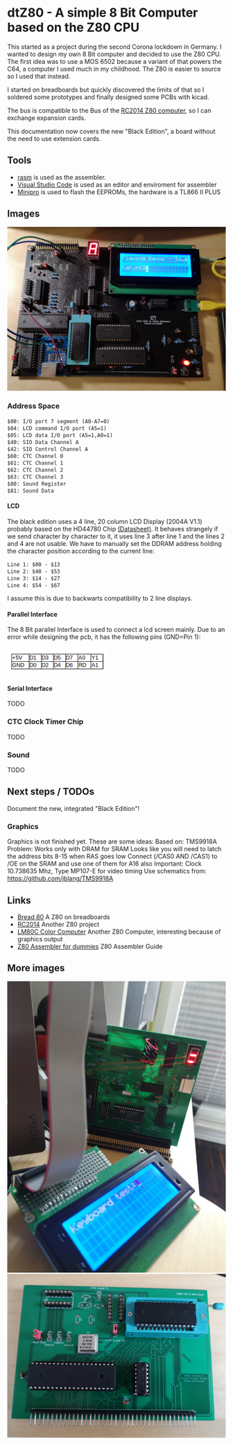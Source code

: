 # dtZ80 - A simple 8 Bit Computer based on the Z80 CPU

This started as a project during the second Corona lockdown in Germany.
I wanted to design my own 8 Bit computer and decided to use the Z80 CPU.
The first idea was to use a MOS 6502 because a variant of that powers the C64, a computer I used much in my childhood.
The Z80 is easier to source so I used that instead.

I started on breadboards but quickly discovered the limits of that so I soldered some prototypes and finally designed some PCBs with kicad.

The bus is compatible to the Bus of the [RC2014 Z80 computer](https://rc2014.co.uk/), so I can exchange expansion cards.

This documentation now covers the new "Black Edition", a board without the need to use extension cards.


## Tools
* [rasm](https://github.com/mkoloberdin/rasm) is used as the assembler.
* [Visual Studio Code](https://code.visualstudio.com/) is used as an editor and enviroment for assembler
* [Minipro](https://gitlab.com/DavidGriffith/minipro/) is used to flash the EEPROMs, the hardware is a TL866 II PLUS

## Images

![dtZ80 Black Edition](/images/dtZ80-Black_Edition.jpg)


### Address Space
    $00: I/O port 7 segment (A0-A7=0)
    $04: LCD command I/O port (A5=1)
    $05: LCD data I/O port (A5=1,A0=1)
    $40: SIO Data Channel A
    $42: SIO Control Channel A
    $60: CTC Channel 0
    $61: CTC Channel 1
    $62: CTC Channel 2
    $63: CTC Channel 3
    $80: Sound Register
    $81: Sound Data


#### LCD
The black edition uses a 4 line, 20 column LCD Display (2004A V1.1) probably based on the HD44780 Chip [(Datasheet)](https://www.sparkfun.com/datasheets/LCD/HD44780.pdf).
It behaves strangely if we send character by character to it, it uses line 3 after line 1 and the lines 2 and 4 are not usable. We have to manually set the DDRAM address holding the character position according to the current line:

    Line 1: $00 - $13
    Line 2: $40 - $53
    Line 3: $14 - $27
    Line 4: $54 - $67

I assume this is due to backwarts compatibility to 2 line displays.

#### Parallel Interface
The 8 Bit parallel Interface is used to connect a lcd screen mainly. Due to an error while designing the pcb, it has the following pins (GND=Pin 1):

![Parallel Port](/images/parallel-port.png "Parallel Port")

#### Serial Interface
TODO

### CTC Clock Timer Chip
TODO

### Sound
TODO




## Next steps / TODOs

Document the new, integrated "Black Edition"!


### Graphics
Graphics is not finished yet. These are some ideas:
Based on: TMS9918A
Problem: Works only with DRAM for SRAM
Looks like you will need to latch the address bits 8-15 when RAS goes low
Connect (/CAS0 AND /CAS1) to /OE on the SRAM and use one of them for A16 also
Important: Clock 10.738635 Mhz, Type ‎MP107-E‎ for video timing
Use schematics from: https://github.com/jblang/TMS9918A




## Links
* [Bread 80](https://bread80.com/) A Z80 on breadboards
* [RC2014](https://rc2014.co.uk/) Another Z80 project
* [LM80C Color Computer](https://hackaday.io/project/165246-lm80c-color-computer) Another Z80 Computer, interesting because of graphics output
* [Z80 Assembler for dummies](https://www.msx.org/wiki/Z80_Assembler_for_Dummies) Z80 Assembler Guide

## More images
![dtZ80](/images/dtZ80.jpg)
![CPU Card](/images/cpu-board.jpg)